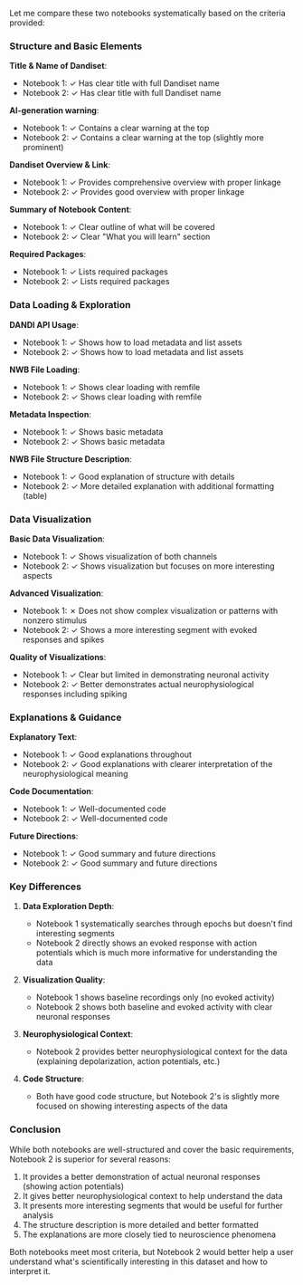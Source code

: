 Let me compare these two notebooks systematically based on the criteria provided:

### Structure and Basic Elements

**Title & Name of Dandiset**:
- Notebook 1: ✓ Has clear title with full Dandiset name
- Notebook 2: ✓ Has clear title with full Dandiset name

**AI-generation warning**:
- Notebook 1: ✓ Contains a clear warning at the top
- Notebook 2: ✓ Contains a clear warning at the top (slightly more prominent)

**Dandiset Overview & Link**:
- Notebook 1: ✓ Provides comprehensive overview with proper linkage
- Notebook 2: ✓ Provides good overview with proper linkage

**Summary of Notebook Content**:
- Notebook 1: ✓ Clear outline of what will be covered
- Notebook 2: ✓ Clear "What you will learn" section

**Required Packages**:
- Notebook 1: ✓ Lists required packages
- Notebook 2: ✓ Lists required packages

### Data Loading & Exploration

**DANDI API Usage**:
- Notebook 1: ✓ Shows how to load metadata and list assets
- Notebook 2: ✓ Shows how to load metadata and list assets

**NWB File Loading**:
- Notebook 1: ✓ Shows clear loading with remfile
- Notebook 2: ✓ Shows clear loading with remfile

**Metadata Inspection**:
- Notebook 1: ✓ Shows basic metadata
- Notebook 2: ✓ Shows basic metadata

**NWB File Structure Description**:
- Notebook 1: ✓ Good explanation of structure with details
- Notebook 2: ✓ More detailed explanation with additional formatting (table)

### Data Visualization

**Basic Data Visualization**:
- Notebook 1: ✓ Shows visualization of both channels
- Notebook 2: ✓ Shows visualization but focuses on more interesting aspects

**Advanced Visualization**:
- Notebook 1: ✗ Does not show complex visualization or patterns with nonzero stimulus
- Notebook 2: ✓ Shows a more interesting segment with evoked responses and spikes

**Quality of Visualizations**:
- Notebook 1: ✓ Clear but limited in demonstrating neuronal activity
- Notebook 2: ✓ Better demonstrates actual neurophysiological responses including spiking

### Explanations & Guidance

**Explanatory Text**:
- Notebook 1: ✓ Good explanations throughout
- Notebook 2: ✓ Good explanations with clearer interpretation of the neurophysiological meaning

**Code Documentation**:
- Notebook 1: ✓ Well-documented code
- Notebook 2: ✓ Well-documented code

**Future Directions**:
- Notebook 1: ✓ Good summary and future directions
- Notebook 2: ✓ Good summary and future directions

### Key Differences

1. **Data Exploration Depth**:
   - Notebook 1 systematically searches through epochs but doesn't find interesting segments
   - Notebook 2 directly shows an evoked response with action potentials which is much more informative for understanding the data

2. **Visualization Quality**:
   - Notebook 1 shows baseline recordings only (no evoked activity)
   - Notebook 2 shows both baseline and evoked activity with clear neuronal responses

3. **Neurophysiological Context**:
   - Notebook 2 provides better neurophysiological context for the data (explaining depolarization, action potentials, etc.)

4. **Code Structure**:
   - Both have good code structure, but Notebook 2's is slightly more focused on showing interesting aspects of the data

### Conclusion

While both notebooks are well-structured and cover the basic requirements, Notebook 2 is superior for several reasons:

1. It provides a better demonstration of actual neuronal responses (showing action potentials)
2. It gives better neurophysiological context to help understand the data
3. It presents more interesting segments that would be useful for further analysis
4. The structure description is more detailed and better formatted
5. The explanations are more closely tied to neuroscience phenomena

Both notebooks meet most criteria, but Notebook 2 would better help a user understand what's scientifically interesting in this dataset and how to interpret it.